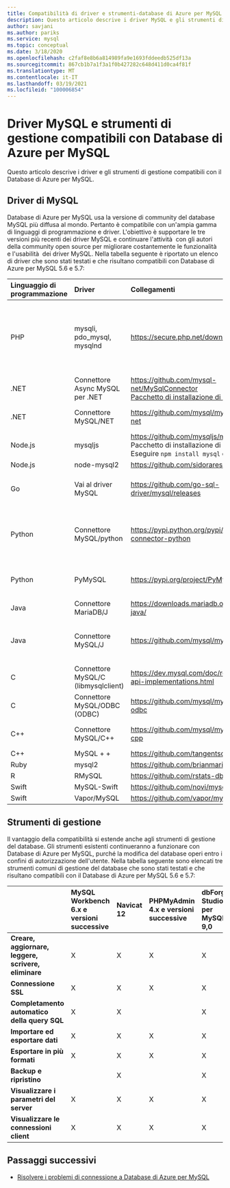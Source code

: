 ```yaml
---
title: Compatibilità di driver e strumenti-database di Azure per MySQL
description: Questo articolo descrive i driver MySQL e gli strumenti di gestione compatibili con Database di Azure per MySQL.
author: savjani
ms.author: pariks
ms.service: mysql
ms.topic: conceptual
ms.date: 3/18/2020
ms.openlocfilehash: c2faf8e8b6a814989fa9e1693fddeedb525df13a
ms.sourcegitcommit: 867cb1b7a1f3a1f0b427282c648d411d0ca4f81f
ms.translationtype: MT
ms.contentlocale: it-IT
ms.lasthandoff: 03/19/2021
ms.locfileid: "100006854"
---
```

# <a name="mysql-drivers-and-management-tools-compatible-with-azure-database-for-mysql"></a>Driver MySQL e strumenti di gestione compatibili con Database di Azure per MySQL
Questo articolo descrive i driver e gli strumenti di gestione compatibili con il Database di Azure per MySQL.

## <a name="mysql-drivers"></a>Driver di MySQL
Database di Azure per MySQL usa la versione di community del database MySQL più diffusa al mondo. Pertanto è compatibile con un'ampia gamma di linguaggi di programmazione e driver. L'obiettivo è supportare le tre versioni più recenti dei driver MySQL e continuare l'attività  con gli autori della community open source per migliorare costantemente le funzionalità  e l'usabilità  dei driver MySQL. Nella tabella seguente è riportato un elenco di driver che sono stati testati e che risultano compatibili con Database di Azure per MySQL 5.6 e 5.7:

| **Linguaggio di programmazione** | **Driver** | **Collegamenti** | **Versioni compatibili** | **Versioni incompatibili** | **Note** |
| :----------------------- | :--------- | :-------- | :---------------------- | :------------------------ | :-------- |
| PHP | mysqli, pdo_mysql, mysqlnd | https://secure.php.net/downloads.php | 5.5, 5.6, 7.x | 5.3 | Per la connessione PHP 7.0 con SSL MySQLi, aggiungere MYSQLI_CLIENT_SSL_DONT_VERIFY_SERVER_CERT nella stringa di connessione. <br> ```mysqli_real_connect($conn, $host, $username, $password, $db_name, 3306, NULL, MYSQLI_CLIENT_SSL_DONT_VERIFY_SERVER_CERT);```<br> Impostazione PDO: opzione ```PDO::MYSQL_ATTR_SSL_VERIFY_SERVER_CERT``` su false.|
| .NET | Connettore Async MySQL per .NET | https://github.com/mysql-net/MySqlConnector <br> [Pacchetto di installazione di Nuget](https://www.nuget.org/packages/MySqlConnector/) | 0.27 e successive | 0.26.5 e precedenti | |
| .NET | Connettore MySQL/NET | https://github.com/mysql/mysql-connector-net | 6.6.3, 7,0, 8,0 |  | Le connessioni potrebbero non riuscire in alcuni sistemi Windows non UTF8 a causa di un bug di codifica. |
| Node.js | mysqljs | https://github.com/mysqljs/mysql/ <br> Pacchetto di installazione di NPM:<br> Eseguire `npm install mysql` da NPM | 2.15 | 2.14.1 e precedenti | |
| Node.js | node-mysql2 | https://github.com/sidorares/node-mysql2 | 1.3.4 + | | |
| Go | Vai al driver MySQL | https://github.com/go-sql-driver/mysql/releases | 1,3, 1,4 | 1.2 e precedenti | Utilizzare `allowNativePasswords=true` nella stringa di connessione per la versione 1,3. La versione 1,4 contiene una correzione e `allowNativePasswords=true` non è più necessaria. |
| Python | Connettore MySQL/python | https://pypi.python.org/pypi/mysql-connector-python | 1.2.3, 2,0, 2,1, 2,2, usare 8.0.16 + con MySQL 8,0  | 1.2.2 e precedenti | |
| Python | PyMySQL | https://pypi.org/project/PyMySQL/ | 0.7.11, 0.8.0, 0.8.1, 0.9.3 + | 0.9.0-0.9.2 (regressione in web2py) | |
| Java | Connettore MariaDB/J | https://downloads.mariadb.org/connector-java/ | 2.1, 2.0, 1.6 | 1.5.5 e precedenti | | 
| Java | Connettore MySQL/J | https://github.com/mysql/mysql-connector-j | 5.1.21 +, usare 8.0.17 + con MySQL 8,0 | 5.1.20 e versioni precedenti | |
| C | Connettore MySQL/C (libmysqlclient) | https://dev.mysql.com/doc/refman/5.7/en/c-api-implementations.html | 6.0.2 + | | |
| C | Connettore MySQL/ODBC (ODBC) | https://github.com/mysql/mysql-connector-odbc | 3.51.29 + | | |
| C++ | Connettore MySQL/C++ | https://github.com/mysql/mysql-connector-cpp | 1.1.9 + | 1.1.3 e versioni precedenti | | 
| C++ | MySQL + +| https://github.com/tangentsoft/mysqlpp | 3.2.3 + | | |
| Ruby | mysql2 | https://github.com/brianmario/mysql2 | 0.4.10 + | | |
| R | RMySQL | https://github.com/rstats-db/RMySQL | 0.10.16 + | | |
| Swift | MySQL-Swift | https://github.com/novi/mysql-swift | 0.7.2 + | | |
| Swift | Vapor/MySQL | https://github.com/vapor/mysql-kit | 2.0.1 + | | |

## <a name="management-tools"></a>Strumenti di gestione
Il vantaggio della compatibilità si estende anche agli strumenti di gestione del database. Gli strumenti esistenti continueranno a funzionare con Database di Azure per MySQL, purché la modifica del database operi entro i confini di autorizzazione dell'utente. Nella tabella seguente sono elencati tre strumenti comuni di gestione del database che sono stati testati e che risultano compatibili con il Database di Azure per MySQL 5.6 e 5.7:

|                                     | **MySQL Workbench 6.x e versioni successive** | **Navicat 12** | **PHPMyAdmin 4.x e versioni successive** | **dbForge Studio per MySQL 9,0** |
| :---------------------------------- | :----------------------------- | :------------- | :-------------------------| :------------------------------- |
| **Creare, aggiornare, leggere, scrivere, eliminare** | X | X | X | X |
| **Connessione SSL** | X | X | X | X |
| **Completamento automatico della query SQL** | X | X |  | X |
| **Importare ed esportare dati** | X | X | X | X |
| **Esportare in più formati** | X | X | X | X |
| **Backup e ripristino** |  | X |  | X |
| **Visualizzare i parametri del server** | X | X | X | X |
| **Visualizzare le connessioni client** | X | X | X | X |

## <a name="next-steps"></a>Passaggi successivi

- [Risolvere i problemi di connessione a Database di Azure per MySQL](howto-troubleshoot-common-connection-issues.md)
